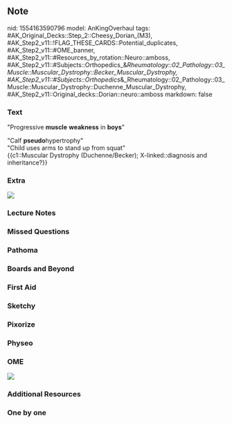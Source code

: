 ## Note
nid: 1554163590796
model: AnKingOverhaul
tags: #AK_Original_Decks::Step_2::Cheesy_Dorian_(M3), #AK_Step2_v11::!FLAG_THESE_CARDS::Potential_duplicates, #AK_Step2_v11::#OME_banner, #AK_Step2_v11::#Resources_by_rotation::Neuro::amboss, #AK_Step2_v11::#Subjects::Orthopedics_&_Rheumatology::02_Pathology::03_Muscle::Muscular_Dystrophy::Becker_Muscular_Dystrophy, #AK_Step2_v11::#Subjects::Orthopedics_&_Rheumatology::02_Pathology::03_Muscle::Muscular_Dystrophy::Duchenne_Muscular_Dystrophy, #AK_Step2_v11::Original_decks::Dorian::neuro::amboss
markdown: false

### Text
"Progressive <b>muscle</b> <b>weakness</b> in <b>boys</b>"
<div>
  "Calf <b>pseudo</b>hypertrophy"
</div>
<div>
  "Child uses arms to stand up from squat"
</div>
<div>
  {{c1::Muscular Dystrophy (Duchenne/Becker); X-linked::diagnosis
  and inheritance?}}
</div>

### Extra
<div>
  <div>
    <div style="font-weight: bold;"><img src=
    "paste-492727238131713.jpg"></div>
  </div>
</div>

### Lecture Notes


### Missed Questions


### Pathoma


### Boards and Beyond


### First Aid


### Sketchy


### Pixorize


### Physeo


### OME
<div class="ome-widget">
  <a href="https://onlinemeded.org?ref=anki"><img src=
  "_OME_AnkiFlashcards_General_4.png"></a>
</div>

### Additional Resources


### One by one

